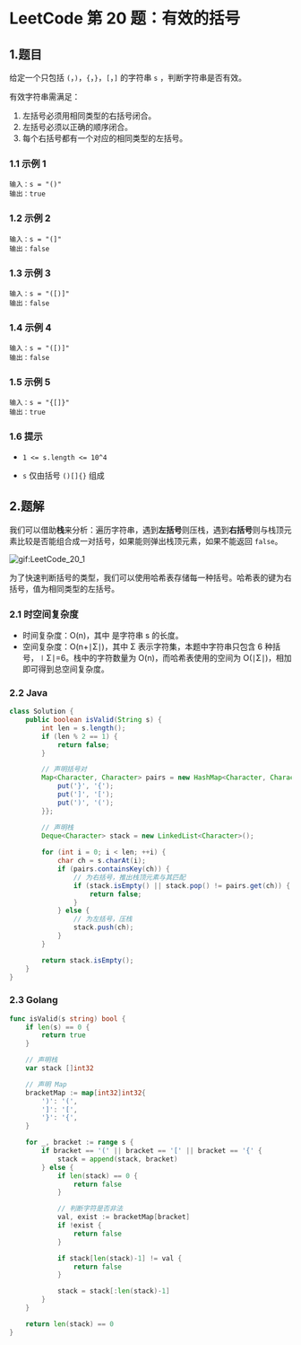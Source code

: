 # LeetCode 第 20 题：有效的括号

## 1.题目

给定一个只包括 `(`，`)`，`{`，`}`，`[`，`]` 的字符串 `s` ，判断字符串是否有效。

有效字符串需满足：

1. 左括号必须用相同类型的右括号闭合。
2. 左括号必须以正确的顺序闭合。
3. 每个右括号都有一个对应的相同类型的左括号。

### 1.1 示例 1

```
输入：s = "()"
输出：true
```

### 1.2 示例 2

```
输入：s = "(]"
输出：false
```

### 1.3 示例 3

```
输入：s = "([)]"
输出：false
```

### 1.4 示例 4

```
输入：s = "([)]"
输出：false
```

### 1.5 示例 5

```
输入：s = "{[]}"
输出：true
```

### 1.6 提示

+ `1 <= s.length <= 10^4`

+ `s` 仅由括号 `()[]{}` 组成

## 2.题解

我们可以借助**栈**来分析：遍历字符串，遇到**左括号**则压栈，遇到**右括号**则与栈顶元素比较是否能组合成一对括号，如果能则弹出栈顶元素，如果不能返回 `false`。

![gif:LeetCode_20_1](Images/LeetCode_20_1.gif)

为了快速判断括号的类型，我们可以使用哈希表存储每一种括号。哈希表的键为右括号，值为相同类型的左括号。

### 2.1 时空间复杂度

+ 时间复杂度：O(n)，其中  是字符串 s 的长度。
+ 空间复杂度：O(n+∣Σ∣)，其中 Σ 表示字符集，本题中字符串只包含 6 种括号，∣Σ∣=6。栈中的字符数量为 O(n)，而哈希表使用的空间为 O(∣Σ∣)，相加即可得到总空间复杂度。

### 2.2 Java

```java
class Solution {
    public boolean isValid(String s) {
        int len = s.length();
        if (len % 2 == 1) {
            return false;
        }

        // 声明括号对
        Map<Character, Character> pairs = new HashMap<Character, Character>(){{
            put('}', '{');
            put(']', '[');
            put(')', '(');
        }};

        // 声明栈
        Deque<Character> stack = new LinkedList<Character>();
        
        for (int i = 0; i < len; ++i) {
            char ch = s.charAt(i);
            if (pairs.containsKey(ch)) {
                // 为右括号，推出栈顶元素与其匹配
                if (stack.isEmpty() || stack.pop() != pairs.get(ch)) {
                    return false;
                }
            } else {
                // 为左括号，压栈
                stack.push(ch);
            }
        }

        return stack.isEmpty();
    }
}
```

### 2.3 Golang

```go
func isValid(s string) bool {
    if len(s) == 0 {
		return true
	}

	// 声明栈
	var stack []int32

	// 声明 Map
	bracketMap := map[int32]int32{
		')': '(',
		']': '[',
		'}': '{',
	}

	for _, bracket := range s {
		if bracket == '(' || bracket == '[' || bracket == '{' {
			stack = append(stack, bracket)
		} else {
			if len(stack) == 0 {
				return false
			}

			// 判断字符是否非法
			val, exist := bracketMap[bracket]
			if !exist {
				return false
			}

			if stack[len(stack)-1] != val {
				return false
			}

			stack = stack[:len(stack)-1]
		}
	}

	return len(stack) == 0
}
```